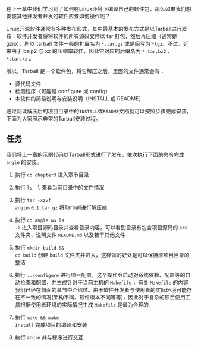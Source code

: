 在上一章中我们学习到了如何在Linux环境下编译自己的软件包，那么如果我们想安装其他开发者开发的软件应该如何操作呢？

Linux开源软件通常有多种发布形式，其中最基本的发布方式是以Tarball进行发布：软件开发者将将软件的所有源码文件以 tar 打包，然后再压缩（通常是 gzip），所以 tarball 文件一般的扩展名为 `*.tar.gz` 或是简写为 `*tgz`。不过，近来由于 bzip2 与 xz 的压缩率较佳，因此它对应的后缀名为 `*.tar.bz2` 、`*.tar.xz` 。

所以，Tarball 是一个软件包，将它解压之后，里面的文件通常会有：

- 源代码文件
- 检测程序（可能是 configure 或 config）
- 本软件的简易说明与安装说明（INSTALL 或 README）

通过阅读解压后的项目目录中的`INSTALL`或`README`文档就可以按照步骤完成安装，下面为大家展示典型的Tarball安装过程。


## 任务

我们将上一章的示例代码以Tarball形式进行了发布，依次执行下面的命令完成 `angle` 的安装。

1. 执行 <code exec="cd chapter3">cd chapter3</code> 进入章节目录

2. 执行 <code exec="ls -l">ls -l</code> 查看当前目录中的文件情况

3. 执行 <code exec="tar -xzvf angle-0.1.tar.gz">tar -xzvf angle-0.1.tar.gz</code> 将Tarball进行解压缩

4. 执行 <code exec="cd angle && ls -l">cd angle && ls -l</code> 进入项目源码目录并查看目录内容，可以看到目录有包含项目源码的 `src` 文件夹、说明文件 `README.md` 以及若干其他文件

5. 执行 <code exec="mkdir build && cd build">mkdir build && cd build</code> 创建 `build` 文件夹并进入，这样做的好处是可以保持原项目目录的整洁

6. 执行 <code exec="../configure">../configure</code> 进行项目配置，这个操作会启动对系统依赖、配置等的自动检查和配置，并生成针对于当前主机的 `Makefile` ，有关 `Makefile` 的内容我们已经在前面的章节中介绍过。由于软件开发者与使用者的实际环境可能存在不一致的情况(架构不同、软件版本不同等等)，因此对于复杂的项目使用工具根据使用者环境的实际情况生成 `Makefile` 是最为合理的

7. 执行 <code exec="make && make install">make && make install</code> 完成项目的编译和安装

8. 执行 <code exec="angle">angle</code> 并与程序进行交互